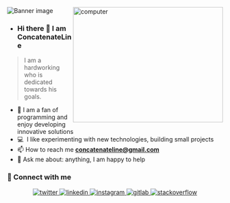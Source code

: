 <img src="https://thumbs.odycdn.com/2973db1642aed847567a30377229e649.webp" alt="Banner image">

<img align="right" height="270px" alt="computer" width="350" src="https://user-images.githubusercontent.com/123336223/215393673-c639c1f3-9496-467a-82a5-655865cc936d.gif" />

- ### Hi there 👋 I am ConcatenateLine

> I am a hardworking who is dedicated towards his goals.
> <br />

- 📝 I am a fan of programming and enjoy developing innovative solutions
- 💻 &nbsp;I like experimenting with new technologies, building small projects
- 📫 How to reach me **concatenateline@gmail.com**
- 💬 Ask me about: anything, I am happy to help

### 🌱 Connect with me

<div align="center">
  <a href="https://twitter.com/ConcatenateLine" target="_blank">
  <img src=https://img.shields.io/badge/twitter-%2300acee.svg?&style=for-the-badge&logo=twitter&logoColor=white alt=twitter style="margin-bottom: 5px;" />
  </a>
  <a href="https://linkedin.com/in/josue-morales-pascual/" target="_blank">
  <img src=https://img.shields.io/badge/linkedin-%231E77B5.svg?&style=for-the-badge&logo=linkedin&logoColor=white alt=linkedin style="margin-bottom: 5px;" />
  </a>
  <a href="https://instagram.com/ConcatenateLine" target="_blank">
  <img src=https://img.shields.io/badge/instagram-%23000000.svg?&style=for-the-badge&logo=instagram&logoColor=white alt=instagram style="margin-bottom: 5px;" />
  </a>
  <a href="https://gitlab.com/ConcatenateLine" target="_blank">
  <img src=https://img.shields.io/badge/gitlab-330F63.svg?&style=for-the-badge&logo=gitlab&logoColor=white alt=gitlab style="margin-bottom: 5px;" />
  </a>
  <a href="https://stackoverflow.com/ConcatenateLine" target="_blank">
  <img src=https://img.shields.io/badge/stackoverflow-%23F28032.svg?&style=for-the-badge&logo=stackoverflow&logoColor=white alt=stackoverflow style="margin-bottom: 5px;" />
  </a>  
</div> 
<br><br><br>
